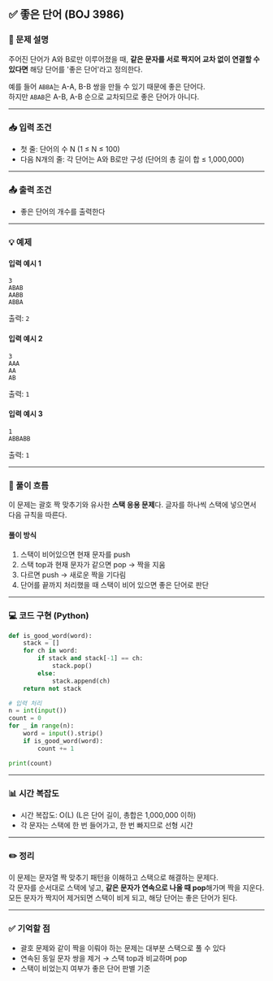 ## ✅ 좋은 단어 (BOJ 3986)

### 📌 문제 설명

주어진 단어가 A와 B로만 이루어졌을 때, **같은 문자를 서로 짝지어 교차 없이 연결할 수 있다면** 해당 단어를 '좋은 단어'라고 정의한다.

예를 들어 `ABBA`는 A-A, B-B 쌍을 만들 수 있기 때문에 좋은 단어다.  
하지만 `ABAB`은 A-B, A-B 순으로 교차되므로 좋은 단어가 아니다.

---

### 📥 입력 조건

- 첫 줄: 단어의 수 N (1 ≤ N ≤ 100)
- 다음 N개의 줄: 각 단어는 A와 B로만 구성 (단어의 총 길이 합 ≤ 1,000,000)

---

### 📤 출력 조건

- 좋은 단어의 개수를 출력한다

---

### 💡 예제

#### 입력 예시 1
```
3
ABAB
AABB
ABBA
```
출력: `2`

#### 입력 예시 2
```
3
AAA
AA
AB
```
출력: `1`

#### 입력 예시 3
```
1
ABBABB
```
출력: `1`

---

### 🧠 풀이 흐름

이 문제는 괄호 짝 맞추기와 유사한 **스택 응용 문제**다. 글자를 하나씩 스택에 넣으면서 다음 규칙을 따른다.

#### 풀이 방식

1. 스택이 비어있으면 현재 문자를 push
2. 스택 top과 현재 문자가 같으면 pop → 짝을 지움
3. 다르면 push → 새로운 짝을 기다림
4. 단어를 끝까지 처리했을 때 스택이 비어 있으면 좋은 단어로 판단

---

### 💻 코드 구현 (Python)

```python
def is_good_word(word):
    stack = []
    for ch in word:
        if stack and stack[-1] == ch:
            stack.pop()
        else:
            stack.append(ch)
    return not stack

# 입력 처리
n = int(input())
count = 0
for _ in range(n):
    word = input().strip()
    if is_good_word(word):
        count += 1

print(count)
```

---

### 📊 시간 복잡도

- 시간 복잡도: O(L) (L은 단어 길이, 총합은 1,000,000 이하)
- 각 문자는 스택에 한 번 들어가고, 한 번 빠지므로 선형 시간

---

### ✏️ 정리

이 문제는 문자열 짝 맞추기 패턴을 이해하고 스택으로 해결하는 문제다.  
각 문자를 순서대로 스택에 넣고, **같은 문자가 연속으로 나올 때 pop**해가며 짝을 지운다.  
모든 문자가 짝지어 제거되면 스택이 비게 되고, 해당 단어는 좋은 단어가 된다.

---

### ✅ 기억할 점

- 괄호 문제와 같이 짝을 이뤄야 하는 문제는 대부분 스택으로 풀 수 있다
- 연속된 동일 문자 쌍을 제거 → 스택 top과 비교하며 pop
- 스택이 비었는지 여부가 좋은 단어 판별 기준
